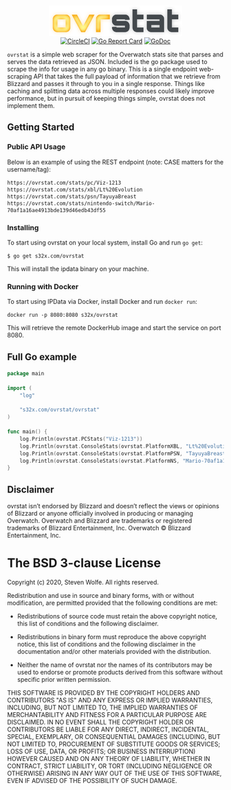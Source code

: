 <p align="center">
<img src="static/assets/logo.png" width="310" height="71" border="0" alt="ovrstat">
<br>
<a href="https://circleci.com/gh/s32x/ovrstat/tree/master"><img src="https://circleci.com/gh/s32x/ovrstat/tree/master.svg?style=svg" alt="CircleCI"></a>
<a href="https://goreportcard.com/report/s32x.com/ovrstat"><img src="https://goreportcard.com/badge/s32x.com/ovrstat" alt="Go Report Card"></a>
<a href="https://godoc.org/s32x.com/ovrstat/ovrstat"><img src="https://godoc.org/s32x.com/ovrstat/ovrstat?status.svg" alt="GoDoc"></a>
</p>

`ovrstat` is a simple web scraper for the Overwatch stats site that parses and serves the data retrieved as JSON. Included is the go package used to scrape the info for usage in any go binary. This is a single endpoint web-scraping API that takes the full payload of information that we retrieve from Blizzard and passes it through to you in a single response. Things like caching and splitting data across multiple responses could likely improve performance, but in pursuit of keeping things simple, ovrstat does not implement them.

## Getting Started

### Public API Usage

Below is an example of using the REST endpoint (note: CASE matters for the username/tag):
```
https://ovrstat.com/stats/pc/Viz-1213
https://ovrstat.com/stats/xbl/Lt%20Evolution
https://ovrstat.com/stats/psn/TayuyaBreast
https://ovrstat.com/stats/nintendo-switch/Mario-70af1a16ae4913bde139d46edb43df55
```

### Installing
To start using ovrstat on your local system, install Go and run `go get`:
```
$ go get s32x.com/ovrstat
```
This will install the ipdata binary on your machine.

### Running with Docker
To start using IPData via Docker, install Docker and run `docker run`:
```
docker run -p 8080:8080 s32x/ovrstat
```
This will retrieve the remote DockerHub image and start the service on port 8080.

## Full Go example

```go
package main

import (
	"log"

	"s32x.com/ovrstat/ovrstat"
)

func main() {
	log.Println(ovrstat.PCStats("Viz-1213"))
	log.Println(ovrstat.ConsoleStats(ovrstat.PlatformXBL, "Lt%20Evolution"))
	log.Println(ovrstat.ConsoleStats(ovrstat.PlatformPSN, "TayuyaBreast"))
    log.Println(ovrstat.ConsoleStats(ovrstat.PlatformNS, "Mario-70af1a16ae4913bde139d46edb43df55"))
}
```

## Disclaimer
ovrstat isn’t endorsed by Blizzard and doesn’t reflect the views or opinions of Blizzard or anyone officially involved in producing or managing Overwatch. Overwatch and Blizzard are trademarks or registered trademarks of Blizzard Entertainment, Inc. Overwatch © Blizzard Entertainment, Inc.

The BSD 3-clause License
========================

Copyright (c) 2020, Steven Wolfe. All rights reserved.

Redistribution and use in source and binary forms, with or without modification,
are permitted provided that the following conditions are met:

 - Redistributions of source code must retain the above copyright notice,
   this list of conditions and the following disclaimer.

 - Redistributions in binary form must reproduce the above copyright notice,
   this list of conditions and the following disclaimer in the documentation
   and/or other materials provided with the distribution.

 - Neither the name of ovrstat nor the names of its contributors may
   be used to endorse or promote products derived from this software without
   specific prior written permission.

THIS SOFTWARE IS PROVIDED BY THE COPYRIGHT HOLDERS AND CONTRIBUTORS "AS IS" AND
ANY EXPRESS OR IMPLIED WARRANTIES, INCLUDING, BUT NOT LIMITED TO, THE IMPLIED
WARRANTIES OF MERCHANTABILITY AND FITNESS FOR A PARTICULAR PURPOSE ARE
DISCLAIMED. IN NO EVENT SHALL THE COPYRIGHT HOLDER OR CONTRIBUTORS BE LIABLE FOR
ANY DIRECT, INDIRECT, INCIDENTAL, SPECIAL, EXEMPLARY, OR CONSEQUENTIAL DAMAGES
(INCLUDING, BUT NOT LIMITED TO, PROCUREMENT OF SUBSTITUTE GOODS OR SERVICES;
LOSS OF USE, DATA, OR PROFITS; OR BUSINESS INTERRUPTION) HOWEVER CAUSED AND ON
ANY THEORY OF LIABILITY, WHETHER IN CONTRACT, STRICT LIABILITY, OR TORT
(INCLUDING NEGLIGENCE OR OTHERWISE) ARISING IN ANY WAY OUT OF THE USE OF THIS
SOFTWARE, EVEN IF ADVISED OF THE POSSIBILITY OF SUCH DAMAGE.

